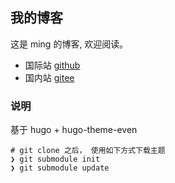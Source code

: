 ## 我的博客

这是 ming 的博客,  欢迎阅读。

- 国际站 [github](https://github.com/feitian124/blog)
- 国内站 [gitee](https://gitee.com/feitian124/blog)

### 说明 

基于 hugo + hugo-theme-even

```shell
# git clone 之后， 使用如下方式下载主题
❯ git submodule init
❯ git submodule update

```
